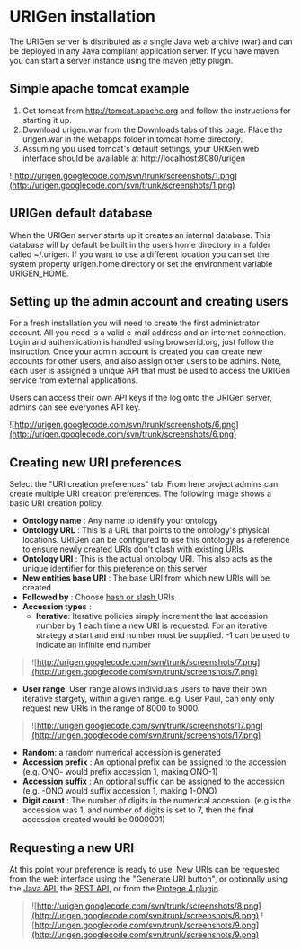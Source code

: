 # URIGen installation #

The URIGen server is distributed as a single Java web archive (war) and can be deployed in any Java compliant application server. If you have maven you can start a server instance using the maven jetty plugin.


## Simple apache tomcat example ##

  1. Get tomcat from http://tomcat.apache.org and follow the instructions for starting it up.
  1. Download urigen.war from the Downloads tabs of this page. Place the urigen.war in the webapps folder in tomcat home directory.
  1. Assuming you used tomcat's default settings, your URIGen web interface should be available at http://localhost:8080/urigen

![http://urigen.googlecode.com/svn/trunk/screenshots/1.png](http://urigen.googlecode.com/svn/trunk/screenshots/1.png)

## URIGen default database ##

When the URIGen server starts up it creates an internal database. This database will by default be built in the users home directory in a folder called ~/.urigen. If you want to use a different location you can set the system property urigen.home.directory or set the environment variable URIGEN\_HOME.

## Setting up the admin account and creating users ##

For a fresh installation you will need to create the first administrator account. All you need is a valid e-mail address and an internet connection. Login and authentication is handled using browserid.org, just follow the instruction. Once your admin account is created you can create new accounts for other users, and also assign other users to be admins. Note, each user is assigned a unique API that must be used to access the URIGen service from external applications.

Users can access their own API keys if the log onto the URIGen server, admins can see everyones API key.

![http://urigen.googlecode.com/svn/trunk/screenshots/6.png](http://urigen.googlecode.com/svn/trunk/screenshots/6.png)

## Creating new URI preferences ##

Select the "URI creation preferences" tab. From here project admins can create multiple URI creation preferences. The following image shows a basic URI creation policy.
  * **Ontology name** : Any name to identify your ontology
  * **Ontology URL** : This is a URL that points to the ontology's physical locations. URIGen can be configured to use this ontology as a reference to ensure newly created URIs don't clash with existing URIs.
  * **Ontology URI** : This is the actual ontology URI. This also acts as the unique identifier for this preference on this server
  * **New entities base URI** : The base URI from which new URIs will be created
  * **Followed by** : Choose [hash or slash ](http://www.w3.org/wiki/HashVsSlash) URIs
  * **Accession types** :
    * **Iterative**: Iterative policies simply increment the last accession number by 1 each time a new URI is requested. For an iterative strategy a start and end number must be supplied. -1 can be used to indicate an infinite end number

> ![http://urigen.googlecode.com/svn/trunk/screenshots/7.png](http://urigen.googlecode.com/svn/trunk/screenshots/7.png)

  * **User range**: User range allows individuals users to have their own iterative stargety, within a given range. e.g. User Paul, can only only request new URIs in the range of 8000 to 9000.

> ![http://urigen.googlecode.com/svn/trunk/screenshots/17.png](http://urigen.googlecode.com/svn/trunk/screenshots/17.png)

  * **Random**: a random numerical accession is generated
  * **Accession prefix** : An optional prefix can be assigned to the accession (e.g. ONO- would prefix accession 1, making ONO-1)
  * **Accession suffix** : An optional suffix can be assigned to the accession (e.g. -ONO would suffix accession 1, making 1-ONO)
  * **Digit count** : The number of digits in the numerical accession. (e.g is the accession was 1, and number of digits is set to 7, then the final accession created would be 0000001)

## Requesting a new URI ##

At this point your preference is ready to use. New URIs can be requested from the web interface using the "Generate URI button", or optionally using the [Java API](JAVAAPI.md), the [REST API](RESTAPI.md), or from the [Protege 4 plugin](ProtegePlugin.md).

> ![http://urigen.googlecode.com/svn/trunk/screenshots/8.png](http://urigen.googlecode.com/svn/trunk/screenshots/8.png)
> ![http://urigen.googlecode.com/svn/trunk/screenshots/9.png](http://urigen.googlecode.com/svn/trunk/screenshots/9.png)

